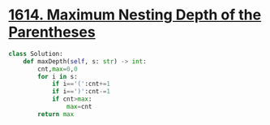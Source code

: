 # [1614. Maximum Nesting Depth of the Parentheses](https://leetcode.com/problems/maximum-nesting-depth-of-the-parentheses)

```py
class Solution:
    def maxDepth(self, s: str) -> int:
        cnt,max=0,0
        for i in s:
            if i=='(':cnt+=1
            if i==')':cnt-=1
            if cnt>max:
                max=cnt
        return max
